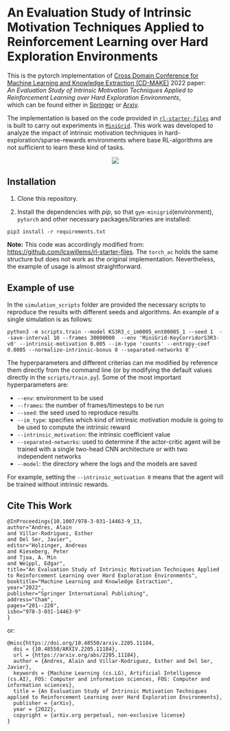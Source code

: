# An Evaluation Study of Intrinsic Motivation Techniques Applied to Reinforcement Learning over Hard Exploration Environments

This is the pytorch implementation of [Cross Domain Conference for Machine Learning and Knowledge Extraction (CD-MAKE)](https://cd-make.net/) 2022 paper: <br>*An Evaluation Study of Intrinsic Motivation Techniques Applied to Reinforcement Learning over Hard Exploration Environments*,<br> which can be found either in [Springer](https://link.springer.com/chapter/10.1007/978-3-031-14463-9_13) or [Arxiv](https://arxiv.org/abs/2205.11184).

The implementation is based on the code provided in [`rl-starter-files`](https://github.com/lcswillems/rl-starter-files) and is built to carry out experiments in [`MiniGrid`](https://github.com/Farama-Foundation/MiniGrid). This work was developed to analyze the impact of intrinsic motivation techniques in hard-exploration/sparse-rewards environments where base RL-algorithms are not sufficient to learn these kind of tasks.

<p align="center"><img src="README-rsrc/macro-image.pdf"></p>

## Installation

1. Clone this repository.

2. Install the dependencies with *pip*, so that `gym-minigrid`(environment), `pytorch` and other necessary packages/libraries are installed:

```
pip3 install -r requirements.txt
```
**Note:** This code was accordingly modified from: https://github.com/lcswillems/rl-starter-files. The `torch_ac` holds the same structure but does not work as the original implementation. Nevertheless, the example of usage is almost straightforward.  


## Example of use

In the `simulation_scripts` folder are provided the necessary scripts to reproduce the results with different seeds and algorithms. An example of a single simulation is as follows:

```
python3 -m scripts.train --model KS3R3_c_im0005_ent00005_1 --seed 1  --save-interval 10 --frames 30000000  --env 'MiniGrid-KeyCorridorS3R3-v0' --intrinsic-motivation 0.005 --im-type 'counts' --entropy-coef 0.0005 --normalize-intrinsic-bonus 0 --separated-networks 0```
```

The hyperparameters and different criterias can me modified by reference them directly from the command line (or by modifying the default values directly in the `scripts/train.py`). Some of the most important hyperparameters are:
*   `--env`: environment to be used
*   `--frames`: the number of frames/timesteps to be run
*   `--seed`: the seed used to reproduce results
*   `--im_type`: specifies which kind of intrinsic motivation module is going to be used to compute the intrinsic reward
*   `--intrinsic_motivation`: the intrinsic coefficient value
*   `--separated-networks`: used to determine if the actor-critic agent will be trained with a single two-head CNN architecture or with two independent networks
*   `--model`: the directory where the logs and the models are saved

For example, setting the `--intrinsic_motivation 0` means that the agent will be trained without intrinsic rewards.


## Cite This Work

```
@InProceedings{10.1007/978-3-031-14463-9_13,
author="Andres, Alain
and Villar-Rodriguez, Esther
and Del Ser, Javier",
editor="Holzinger, Andreas
and Kieseberg, Peter
and Tjoa, A. Min
and Weippl, Edgar",
title="An Evaluation Study of Intrinsic Motivation Techniques Applied to Reinforcement Learning over Hard Exploration Environments",
booktitle="Machine Learning and Knowledge Extraction",
year="2022",
publisher="Springer International Publishing",
address="Cham",
pages="201--220",
isbn="978-3-031-14463-9"
}
```

or:

```
@misc{https://doi.org/10.48550/arxiv.2205.11184,
  doi = {10.48550/ARXIV.2205.11184},
  url = {https://arxiv.org/abs/2205.11184},
  author = {Andres, Alain and Villar-Rodriguez, Esther and Del Ser, Javier},
  keywords = {Machine Learning (cs.LG), Artificial Intelligence (cs.AI), FOS: Computer and information sciences, FOS: Computer and information sciences},
  title = {An Evaluation Study of Intrinsic Motivation Techniques applied to Reinforcement Learning over Hard Exploration Environments},
  publisher = {arXiv},
  year = {2022},
  copyright = {arXiv.org perpetual, non-exclusive license}
}
```

